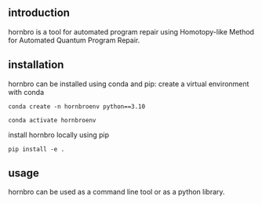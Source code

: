 ## introduction
hornbro is a tool for automated program repair using Homotopy-like Method for Automated Quantum Program Repair.
## installation
hornbro can be installed using conda and pip:
create a virtual environment with conda
```
conda create -n hornbroenv python==3.10
```
```
conda activate hornbroenv
```

install hornbro locally using pip

```
pip install -e .
```

## usage
hornbro can be used as a command line tool or as a python library.


